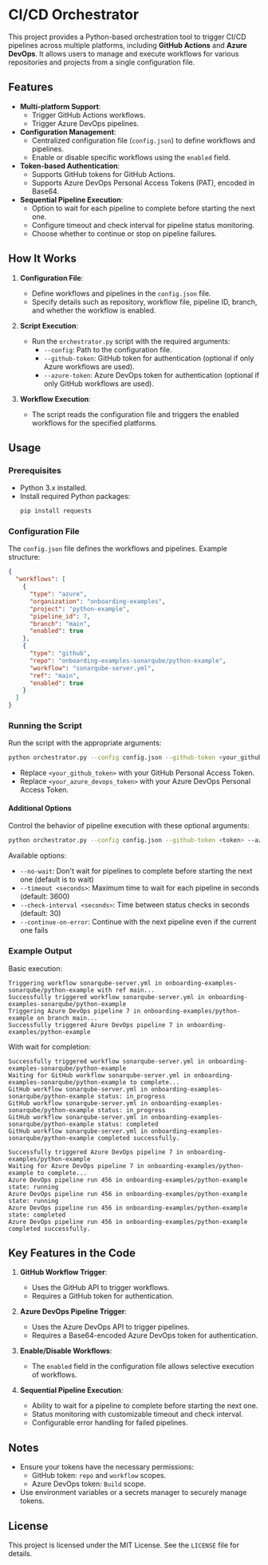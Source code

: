 # CI/CD Orchestrator

This project provides a Python-based orchestration tool to trigger CI/CD pipelines across multiple platforms, including **GitHub Actions** and **Azure DevOps**. It allows users to manage and execute workflows for various repositories and projects from a single configuration file.

## Features

- **Multi-platform Support**:
  - Trigger GitHub Actions workflows.
  - Trigger Azure DevOps pipelines.
- **Configuration Management**:
  - Centralized configuration file (`config.json`) to define workflows and pipelines.
  - Enable or disable specific workflows using the `enabled` field.
- **Token-based Authentication**:
  - Supports GitHub tokens for GitHub Actions.
  - Supports Azure DevOps Personal Access Tokens (PAT), encoded in Base64.
- **Sequential Pipeline Execution**:
  - Option to wait for each pipeline to complete before starting the next one.
  - Configure timeout and check interval for pipeline status monitoring.
  - Choose whether to continue or stop on pipeline failures.

## How It Works

1. **Configuration File**:
   - Define workflows and pipelines in the `config.json` file.
   - Specify details such as repository, workflow file, pipeline ID, branch, and whether the workflow is enabled.

2. **Script Execution**:
   - Run the `orchestrator.py` script with the required arguments:
     - `--config`: Path to the configuration file.
     - `--github-token`: GitHub token for authentication (optional if only Azure workflows are used).
     - `--azure-token`: Azure DevOps token for authentication (optional if only GitHub workflows are used).

3. **Workflow Execution**:
   - The script reads the configuration file and triggers the enabled workflows for the specified platforms.

## Usage

### Prerequisites

- Python 3.x installed.
- Install required Python packages:
  ```bash
  pip install requests
  ```

### Configuration File

The `config.json` file defines the workflows and pipelines. Example structure:

```json
{
  "workflows": [
    {
      "type": "azure",
      "organization": "onboarding-examples",
      "project": "python-example",
      "pipeline_id": 7,
      "branch": "main",
      "enabled": true
    },
    {
      "type": "github",
      "repo": "onboarding-examples-sonarqube/python-example",
      "workflow": "sonarqube-server.yml",
      "ref": "main",
      "enabled": true
    }
  ]
}
```

### Running the Script

Run the script with the appropriate arguments:

```bash
python orchestrator.py --config config.json --github-token <your_github_token> --azure-token <your_azure_devops_token>
```

- Replace `<your_github_token>` with your GitHub Personal Access Token.
- Replace `<your_azure_devops_token>` with your Azure DevOps Personal Access Token.

#### Additional Options

Control the behavior of pipeline execution with these optional arguments:

```bash
python orchestrator.py --config config.json --github-token <token> --azure-token <token> [OPTIONS]
```

Available options:
- `--no-wait`: Don't wait for pipelines to complete before starting the next one (default is to wait)
- `--timeout <seconds>`: Maximum time to wait for each pipeline in seconds (default: 3600)
- `--check-interval <seconds>`: Time between status checks in seconds (default: 30)
- `--continue-on-error`: Continue with the next pipeline even if the current one fails

### Example Output

Basic execution:
```plaintext
Triggering workflow sonarqube-server.yml in onboarding-examples-sonarqube/python-example with ref main...
Successfully triggered workflow sonarqube-server.yml in onboarding-examples-sonarqube/python-example
Triggering Azure DevOps pipeline 7 in onboarding-examples/python-example on branch main...
Successfully triggered Azure DevOps pipeline 7 in onboarding-examples/python-example
```

With wait for completion:
```plaintext
Successfully triggered workflow sonarqube-server.yml in onboarding-examples-sonarqube/python-example
Waiting for GitHub workflow sonarqube-server.yml in onboarding-examples-sonarqube/python-example to complete...
GitHub workflow sonarqube-server.yml in onboarding-examples-sonarqube/python-example status: in_progress
GitHub workflow sonarqube-server.yml in onboarding-examples-sonarqube/python-example status: in_progress
GitHub workflow sonarqube-server.yml in onboarding-examples-sonarqube/python-example status: completed
GitHub workflow sonarqube-server.yml in onboarding-examples-sonarqube/python-example completed successfully.

Successfully triggered Azure DevOps pipeline 7 in onboarding-examples/python-example
Waiting for Azure DevOps pipeline 7 in onboarding-examples/python-example to complete...
Azure DevOps pipeline run 456 in onboarding-examples/python-example state: running
Azure DevOps pipeline run 456 in onboarding-examples/python-example state: running
Azure DevOps pipeline run 456 in onboarding-examples/python-example state: completed
Azure DevOps pipeline run 456 in onboarding-examples/python-example completed successfully.
```

## Key Features in the Code

1. **GitHub Workflow Trigger**:
   - Uses the GitHub API to trigger workflows.
   - Requires a GitHub token for authentication.

2. **Azure DevOps Pipeline Trigger**:
   - Uses the Azure DevOps API to trigger pipelines.
   - Requires a Base64-encoded Azure DevOps token for authentication.

3. **Enable/Disable Workflows**:
   - The `enabled` field in the configuration file allows selective execution of workflows.

4. **Sequential Pipeline Execution**:
   - Ability to wait for a pipeline to complete before starting the next one.
   - Status monitoring with customizable timeout and check interval.
   - Configurable error handling for failed pipelines.

## Notes

- Ensure your tokens have the necessary permissions:
  - GitHub token: `repo` and `workflow` scopes.
  - Azure DevOps token: `Build` scope.
- Use environment variables or a secrets manager to securely manage tokens.

## License

This project is licensed under the MIT License. See the `LICENSE` file for details.